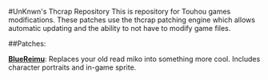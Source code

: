#UnKnwn's Thcrap Repository
This is repository for Touhou games modifications. 
These patches use the thcrap patching engine which allows automatic updating and the ability to not have to modify game files.

##Patches:

**[BlueReimu](https://github.com/Zrrg/UnKnwn/bl_reimu/)**: Replaces your old read miko into something more cool. Includes character portraits and in-game sprite.